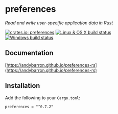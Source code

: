 # preferences
_Read and write user-specific application data in Rust_

[![crates.io: preferences](https://img.shields.io/crates/v/preferences.svg?label=crates.io%3A%20preferences)](https://crates.io/crates/preferences)
[![Linux & OS X build status](https://img.shields.io/travis/AndyBarron/preferences-rs.svg?label=Linux%20%26%20OS%20X%20builds)](https://travis-ci.org/AndyBarron/preferences-rs)
[![Windows build status](https://img.shields.io/appveyor/ci/AndyBarron/preferences-rs.svg?label=Windows%20builds)](https://ci.appveyor.com/project/AndyBarron/preferences-rs)

## Documentation
[https://andybarron.github.io/preferences-rs](https://andybarron.github.io/preferences-rs)

## Installation
Add the following to your `Cargo.toml`:

`preferences = "^0.7.2"`

